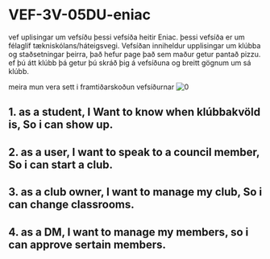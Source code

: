 # VEF-3V-05DU-eniac
vef
uplisingar um vefsíðu
þessi vefsíða heitir Eniac. þessi vefsíða er um félaglíf tækniskólans/háteigsvegi.
Vefsíðan inniheldur upplisingar um klúbba og staðsetningar þeirra, það hefur page það sem maður getur pantað pizzu.
ef þú átt klúbb þá getur þú skráð þig á vefsíðuna og breitt gögnum um sá klúbb.

meira mun vera sett i framtiðarskoðun vefsíðurnar
![0](https://github.com/user-attachments/assets/4f7133d7-8d94-4579-a9c8-8a8cb526a211)

## 1. as a student, I Want to know when klúbbakvöld is, So i can show up.
## 2. as a user, I want to speak to a council member, So i can start a club.
## 3. as a club owner, I want to manage my club, So i can change classrooms.
## 4. as a DM, I want to manage my members, so i can approve sertain members.
